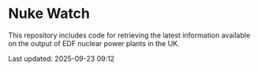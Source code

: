 # Nuke Watch

This repository includes code for retrieving the latest information available on the output of EDF nuclear power plants in the UK.

Last updated: 2025-09-23 09:12